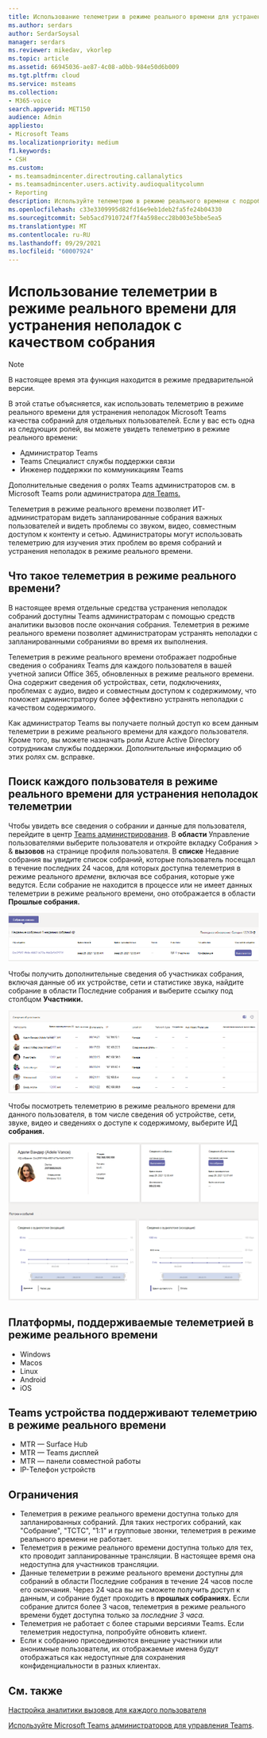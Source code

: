 ```yaml
---
title: Использование телеметрии в режиме реального времени для устранения неполадок с качеством собрания
ms.author: serdars
author: SerdarSoysal
manager: serdars
ms.reviewer: mikedav, vkorlep
ms.topic: article
ms.assetid: 66945036-ae87-4c08-a0bb-984e50d6b009
ms.tgt.pltfrm: cloud
ms.service: msteams
ms.collection:
- M365-voice
search.appverid: MET150
audience: Admin
appliesto:
- Microsoft Teams
ms.localizationpriority: medium
f1.keywords:
- CSH
ms.custom:
- ms.teamsadmincenter.directrouting.callanalytics
- ms.teamsadmincenter.users.activity.audioqualitycolumn
- Reporting
description: Используйте телеметрию в режиме реального времени с подробными сведениями об устройствах, сетях и подключениях для устранения неполадок пользователей с Microsoft Teams запланированных собраний.
ms.openlocfilehash: c33e3309995d82fd16e9eb1deb2fa5fe24b04330
ms.sourcegitcommit: 5eb5acd7910724f7f4a598ecc28b003e5bbe5ea5
ms.translationtype: MT
ms.contentlocale: ru-RU
ms.lasthandoff: 09/29/2021
ms.locfileid: "60007924"
---
```

# <a name="use-real-time-telemetry-to-troubleshoot-poor-meeting-quality"></a>Использование телеметрии в режиме реального времени для устранения неполадок с качеством собрания

> [!NOTE]
> В настоящее время эта функция находится в режиме предварительной версии.

В этой статье объясняется, как использовать телеметрию в режиме реального времени для устранения неполадок Microsoft Teams качества собраний для отдельных пользователей. Если у вас есть одна из следующих ролей, вы можете увидеть телеметрию в режиме реального времени:

- Администратор Teams
- Teams Специалист службы поддержки связи
- Инженер поддержки по коммуникациям Teams

Дополнительные сведения о ролях Teams администраторов см. в Microsoft Teams роли администратора [для Teams.](/MicrosoftTeams/using-admin-roles)

Телеметрия в режиме реального времени позволяет ИТ-администраторам видеть запланированные собрания важных пользователей и видеть проблемы со звуком, видео, совместным доступом к контенту и сетью. Администраторы могут использовать телеметрию для изучения этих проблем во время собраний и устранения неполадок в режиме реального времени.

## <a name="what-is-real-time-telemetry"></a>Что такое телеметрия в режиме реального времени?

В настоящее время отдельные средства устранения неполадок собраний доступны Teams администраторам с помощью средств аналитики [](use-call-analytics-to-troubleshoot-poor-call-quality.md) вызовов после окончания собрания. Телеметрия в режиме реального времени позволяет администраторам устранять неполадки с запланированными собраниями во время их выполнения.

Телеметрия в режиме реального времени отображает подробные сведения о собраниях Teams для каждого пользователя в вашей учетной записи Office 365, обновленных в режиме реального времени. Она содержит сведения об устройствах, сети, подключениях, проблемах с аудио, видео и совместным доступом к содержимому, что поможет администратору более эффективно устранять неполадки с качеством содержимого.

Как администратор Teams вы получаете полный доступ ко всем данным телеметрии в режиме реального времени для каждого пользователя. Кроме того, вы можете назначать роли Azure Active Directory сотрудникам службы поддержки. Дополнительные информацию об этих ролях см. [в](set-up-call-analytics.md#give-permission-to-support-and-helpdesk-staff)справке.

## <a name="where-to-find-per-user-real-time-troubleshooting-telemetry"></a>Поиск каждого пользователя в режиме реального времени для устранения неполадок телеметрии

Чтобы увидеть все сведения о собрании и данные для пользователя, перейдите в центр [Teams администрирования](https://admin.teams.microsoft.com). В **области** Управление пользователями выберите пользователя и откройте вкладку Собрания  >  & **вызовов** на странице профиля пользователя. В **списке** Недавние собрания вы увидите список собраний, которые пользователь посещал в течение последних 24 часов, для которых доступна телеметрия в режиме реального *времени,* включая все собрания, которые уже ведутся. Если собрание не находится в процессе или не имеет данных телеметрии в режиме реального времени, оно отображается в области **Прошлые собрания.**

![Снимок экрана: таблица последних собраний.](media/recent-meetings.png)

Чтобы получить дополнительные сведения об участниках собрания, включая данные об их устройстве, сети  и статистике звука, найдите собрание в области Последние собрания и выберите ссылку под столбцом **Участники.**

![Снимок экрана: таблица сведений об участниках.](media/participant-details.png)

Чтобы посмотреть телеметрию в режиме реального времени для данного пользователя, в том числе сведения об устройстве, сети, звуке, видео и сведениях о доступе к содержимому, выберите ИД **собрания.**

![Снимок экрана: данные сеанса аналитики вызовов.](media/real-time-telemetry.png)

## <a name="platforms-supported-for-real-time-telemetry"></a>Платформы, поддерживаемые телеметрией в режиме реального времени

- Windows
- Macos
- Linux
- Android
- iOS

## <a name="teams-devices-support-with-real-time-telemetry"></a>Teams устройства поддерживают телеметрию в режиме реального времени

- MTR — Surface Hub
- MTR — Teams дисплей
- MTR — панели совместной работы
- IP-Телефон устройств

## <a name="limitations"></a>Ограничения

- Телеметрия в режиме реального времени доступна только для запланированных собраний. Для таких нестрогих собраний, как "Собрание", "ТСТС", "1:1" и групповые звонки, телеметрия в режиме реального времени не работает.
- Телеметрия в режиме реального времени доступна только для тех, кто проводит запланированные трансляции. В настоящее время она недоступна для участников трансляции.
- Данные телеметрии в режиме реального времени доступны для собраний в области Последние собрания в течение 24 часов после его окончания.  Через 24 часа вы не сможете получить доступ к данным, и собрание будет проходить в **прошлых собраниях.** Если собрание длится более 3 часов, телеметрия в режиме реального времени будет доступна только за *последние 3 часа.*
- Телеметрия не работает с более старыми версиями Teams. Если телеметрия недоступна, попробуйте обновить клиент.
- Если к собранию присоединяются внешние участники или  анонимные пользователи, их отображаемые имена будут отображаться как недоступные для сохранения конфиденциальности в разных клиентах.

## <a name="related-topics"></a>См. также

[Настройка аналитики вызовов для каждого пользователя](set-up-call-analytics.md)

[Используйте Microsoft Teams администраторов для управления Teams](/MicrosoftTeams/using-admin-roles).
